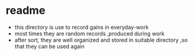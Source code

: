 # readme
- this directory is use to record gains in everyday-work
- most times they are random records ,produced during work
- after sort, they are well organized and stored in suitable directory ,so that they can be used again
